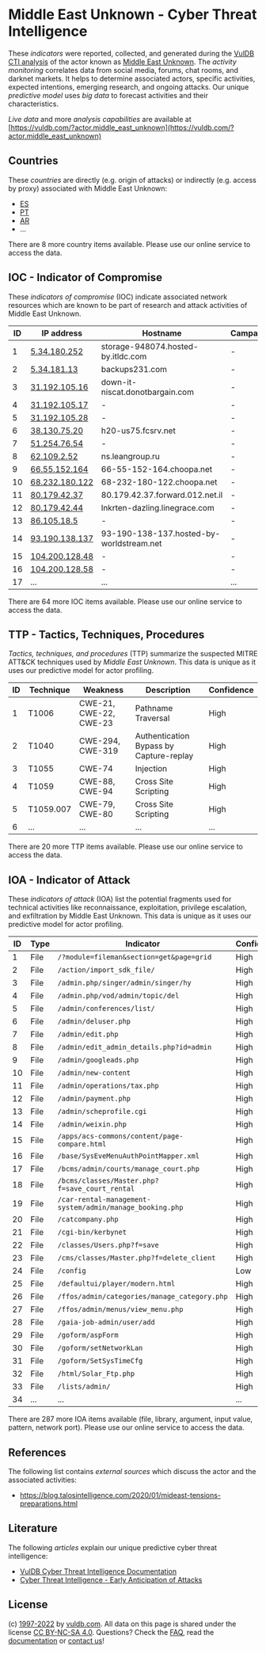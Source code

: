 # Middle East Unknown - Cyber Threat Intelligence

These _indicators_ were reported, collected, and generated during the [VulDB CTI analysis](https://vuldb.com/?kb.cti) of the actor known as [Middle East Unknown](https://vuldb.com/?actor.middle_east_unknown). The _activity monitoring_ correlates data from social media, forums, chat rooms, and darknet markets. It helps to determine associated actors, specific activities, expected intentions, emerging research, and ongoing attacks. Our unique _predictive model_ uses _big data_ to forecast activities and their characteristics.

_Live data_ and more _analysis capabilities_ are available at [https://vuldb.com/?actor.middle_east_unknown](https://vuldb.com/?actor.middle_east_unknown)

## Countries

These _countries_ are directly (e.g. origin of attacks) or indirectly (e.g. access by proxy) associated with Middle East Unknown:

* [ES](https://vuldb.com/?country.es)
* [PT](https://vuldb.com/?country.pt)
* [AR](https://vuldb.com/?country.ar)
* ...

There are 8 more country items available. Please use our online service to access the data.

## IOC - Indicator of Compromise

These _indicators of compromise_ (IOC) indicate associated network resources which are known to be part of research and attack activities of Middle East Unknown.

ID | IP address | Hostname | Campaign | Confidence
-- | ---------- | -------- | -------- | ----------
1 | [5.34.180.252](https://vuldb.com/?ip.5.34.180.252) | storage-948074.hosted-by.itldc.com | - | High
2 | [5.34.181.13](https://vuldb.com/?ip.5.34.181.13) | backups231.com | - | High
3 | [31.192.105.16](https://vuldb.com/?ip.31.192.105.16) | down-it-niscat.donotbargain.com | - | High
4 | [31.192.105.17](https://vuldb.com/?ip.31.192.105.17) | - | - | High
5 | [31.192.105.28](https://vuldb.com/?ip.31.192.105.28) | - | - | High
6 | [38.130.75.20](https://vuldb.com/?ip.38.130.75.20) | h20-us75.fcsrv.net | - | High
7 | [51.254.76.54](https://vuldb.com/?ip.51.254.76.54) | - | - | High
8 | [62.109.2.52](https://vuldb.com/?ip.62.109.2.52) | ns.leangroup.ru | - | High
9 | [66.55.152.164](https://vuldb.com/?ip.66.55.152.164) | 66-55-152-164.choopa.net | - | High
10 | [68.232.180.122](https://vuldb.com/?ip.68.232.180.122) | 68-232-180-122.choopa.net | - | High
11 | [80.179.42.37](https://vuldb.com/?ip.80.179.42.37) | 80.179.42.37.forward.012.net.il | - | High
12 | [80.179.42.44](https://vuldb.com/?ip.80.179.42.44) | lnkrten-dazling.linegrace.com | - | High
13 | [86.105.18.5](https://vuldb.com/?ip.86.105.18.5) | - | - | High
14 | [93.190.138.137](https://vuldb.com/?ip.93.190.138.137) | 93-190-138-137.hosted-by-worldstream.net | - | High
15 | [104.200.128.48](https://vuldb.com/?ip.104.200.128.48) | - | - | High
16 | [104.200.128.58](https://vuldb.com/?ip.104.200.128.58) | - | - | High
17 | ... | ... | ... | ...

There are 64 more IOC items available. Please use our online service to access the data.

## TTP - Tactics, Techniques, Procedures

_Tactics, techniques, and procedures_ (TTP) summarize the suspected MITRE ATT&CK techniques used by _Middle East Unknown_. This data is unique as it uses our predictive model for actor profiling.

ID | Technique | Weakness | Description | Confidence
-- | --------- | -------- | ----------- | ----------
1 | T1006 | CWE-21, CWE-22, CWE-23 | Pathname Traversal | High
2 | T1040 | CWE-294, CWE-319 | Authentication Bypass by Capture-replay | High
3 | T1055 | CWE-74 | Injection | High
4 | T1059 | CWE-88, CWE-94 | Cross Site Scripting | High
5 | T1059.007 | CWE-79, CWE-80 | Cross Site Scripting | High
6 | ... | ... | ... | ...

There are 20 more TTP items available. Please use our online service to access the data.

## IOA - Indicator of Attack

These _indicators of attack_ (IOA) list the potential fragments used for technical activities like reconnaissance, exploitation, privilege escalation, and exfiltration by Middle East Unknown. This data is unique as it uses our predictive model for actor profiling.

ID | Type | Indicator | Confidence
-- | ---- | --------- | ----------
1 | File | `/?module=fileman&section=get&page=grid` | High
2 | File | `/action/import_sdk_file/` | High
3 | File | `/admin.php/singer/admin/singer/hy` | High
4 | File | `/admin.php/vod/admin/topic/del` | High
5 | File | `/admin/conferences/list/` | High
6 | File | `/admin/deluser.php` | High
7 | File | `/admin/edit.php` | High
8 | File | `/admin/edit_admin_details.php?id=admin` | High
9 | File | `/admin/googleads.php` | High
10 | File | `/admin/new-content` | High
11 | File | `/admin/operations/tax.php` | High
12 | File | `/admin/payment.php` | High
13 | File | `/admin/scheprofile.cgi` | High
14 | File | `/admin/weixin.php` | High
15 | File | `/apps/acs-commons/content/page-compare.html` | High
16 | File | `/base/SysEveMenuAuthPointMapper.xml` | High
17 | File | `/bcms/admin/courts/manage_court.php` | High
18 | File | `/bcms/classes/Master.php?f=save_court_rental` | High
19 | File | `/car-rental-management-system/admin/manage_booking.php` | High
20 | File | `/catcompany.php` | High
21 | File | `/cgi-bin/kerbynet` | High
22 | File | `/classes/Users.php?f=save` | High
23 | File | `/cms/classes/Master.php?f=delete_client` | High
24 | File | `/config` | Low
25 | File | `/defaultui/player/modern.html` | High
26 | File | `/ffos/admin/categories/manage_category.php` | High
27 | File | `/ffos/admin/menus/view_menu.php` | High
28 | File | `/gaia-job-admin/user/add` | High
29 | File | `/goform/aspForm` | High
30 | File | `/goform/setNetworkLan` | High
31 | File | `/goform/SetSysTimeCfg` | High
32 | File | `/html/Solar_Ftp.php` | High
33 | File | `/lists/admin/` | High
34 | ... | ... | ...

There are 287 more IOA items available (file, library, argument, input value, pattern, network port). Please use our online service to access the data.

## References

The following list contains _external sources_ which discuss the actor and the associated activities:

* https://blog.talosintelligence.com/2020/01/mideast-tensions-preparations.html

## Literature

The following _articles_ explain our unique predictive cyber threat intelligence:

* [VulDB Cyber Threat Intelligence Documentation](https://vuldb.com/?kb.cti)
* [Cyber Threat Intelligence - Early Anticipation of Attacks](https://www.scip.ch/en/?labs.20201022)

## License

(c) [1997-2022](https://vuldb.com/?kb.changelog) by [vuldb.com](https://vuldb.com/?kb.about). All data on this page is shared under the license [CC BY-NC-SA 4.0](https://creativecommons.org/licenses/by-nc-sa/4.0/). Questions? Check the [FAQ](https://vuldb.com/?kb.faq), read the [documentation](https://vuldb.com/?kb) or [contact us](https://vuldb.com/?contact)!
